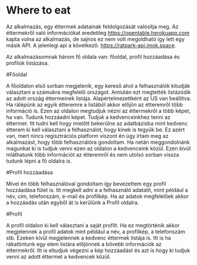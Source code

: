 # Where to eat

Az alkalmazás, egy éttermek adatainak feldolgozását valósítja meg. Az éttermekről való információkat eredetileg https://opentable.herokuapp.com kapta volna az alkalmazás, de sajnos ez nem volt megoldható így lett egy másik API. A jelenlegi api a következő: https://ratpark-api.imok.space.

Az alkalmazásomnak három fő oldala van: főoldal, profil hozzáadása és profilok listázása.

#Főoldal

A főoldalon első sorban megjelenik, egy kereső ahol a felhasználók kitudják választani a számukra megfelelő országot. Amiután ezt megtették listázódik az adott ország éttermeinek listája. Alapértelmezettként az US van beállítva.
Ha rálépünk az egyik étteremre a listából akkor előjön az étteremről több információ is. Ezen az oldalon megtudjuk nézni az éttermekről a több képet, ha van. Tudunk hozzáadni képet. Tudjuk a kedvenceinkhez tenni az éttermet. Itt tudni kell hogy mielőtt bekerülne az adatbázisba mint kedvenc étterem ki kell választani a felhasználót, hogy kinek is tegyük be. Ez azért van, mert nincs regisztrációs platform viszont én úgy írtam meg az alkalmazást, hogy több felhasználóra gondoltam. Ha netán meggondolnánk magunkat ki is tudjuk venni ezen az oldalon a kedvenceink közül. Ezen kívül mláthatunk több információt az étteremről és nem utolsó sorban vissza tudunk lépni a fő oldalra is.
 
#Profil hozzáadása

Mivel én több felhasználóval gondoltam így bevezettem egy profil hozzáadása fület is. Itt megkell adni a a felhasználó adatatit, mint például a név, cím, telefonszám, e-mail és profilkép. Ha az adatok megfelelőek akkor a hozzáadás után egyből át is kerülünk a Profil oldalra.

#Profil

A profil oldalon ki kell választani a saját profilt. Ha ez megtörténik akkor megjelennek a profil adatok mint például a név, a profilkép, a telefonszám stb. Ezeken kívül megjelennek a kedvenc éttermek listája is. Itt is ha rákattintunk egy elem listára előjönnek a bővebb információk az éttermekről. Itt is eltudjuk végezni a kép hozzáadást és azt is hogy ki tudjuk venni az adott éttermet a kedvencek közül.


